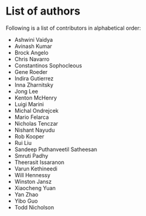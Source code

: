 # List of authors

Following is a list of contributors in alphabetical order:

- Ashwini Vaidya
- Avinash Kumar
- Brock Angelo
- Chris Navarro
- Constantinos Sophocleous
- Gene Roeder
- Indira Gutierrez
- Inna Zharnitsky
- Jong Lee
- Kenton McHenry
- Luigi Marini
- Michal Ondrejcek
- Mario Felarca
- Nicholas Tenczar
- Nishant Nayudu
- Rob Kooper
- Rui Liu
- Sandeep Puthanveetil Satheesan
- Smruti Padhy
- Theerasit Issaranon
- Varun Kethineedi
- Will Hennessy
- Winston Jansz
- Xiaocheng Yuan
- Yan Zhao
- Yibo Guo
- Todd Nicholson

